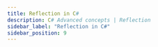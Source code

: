 ```yaml
---
title: Reflection in C#
description: C# Advanced concepts | Reflection
sidebar_label: "Reflection in C#"
sidebar_position: 9
---
```

